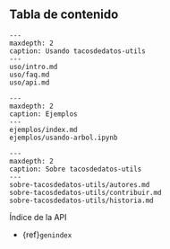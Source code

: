 ```{include} ../README.md
```

## Tabla de contenido
```{toctree}
---
maxdepth: 2
caption: Usando tacosdedatos-utils
---
uso/intro.md
uso/faq.md
uso/api.md
```

```{toctree}
---
maxdepth: 2
caption: Ejemplos
---
ejemplos/index.md
ejemplos/usando-arbol.ipynb
```

```{toctree}
---
maxdepth: 2
caption: Sobre tacosdedatos-utils
---
sobre-tacosdedatos-utils/autores.md
sobre-tacosdedatos-utils/contribuir.md
sobre-tacosdedatos-utils/historia.md
```
Índice de la API
* {ref}`genindex`
